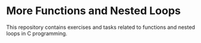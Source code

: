 # More Functions and Nested Loops
This repository contains exercises and tasks related to functions and nested loops in C programming.
